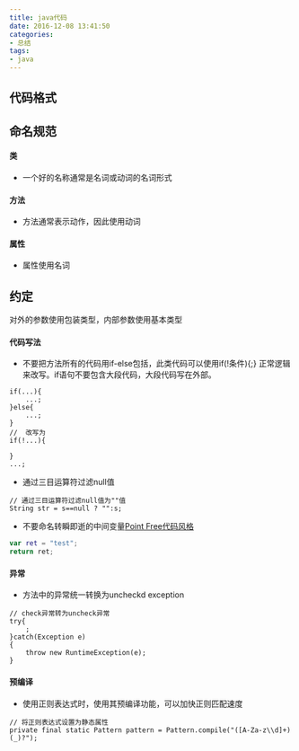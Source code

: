 ```yaml
---
title: java代码
date: 2016-12-08 13:41:50
categories: 
- 总结
tags:
- java
---
```


## 代码格式

## 命名规范

#### 类
- 一个好的名称通常是名词或动词的名词形式
#### 方法
- 方法通常表示动作，因此使用动词
#### 属性
- 属性使用名词

## 约定

对外的参数使用包装类型，内部参数使用基本类型


#### 代码写法

- 不要把方法所有的代码用if-else包括，此类代码可以使用if(!条件){;} 正常逻辑来改写。if语句不要包含大段代码，大段代码写在外部。

```
if(...){
    ...;
}else{
    ...;
}
//  改写为
if(!...){

}
...;
```

- 通过三目运算符过滤null值

```
// 通过三目运算符过滤null值为""值
String str = s==null ? "":s;
```

- 不要命名转瞬即逝的中间变量[Point Free代码风格](http://www.ruanyifeng.com/blog/2017/03/pointfree.html)

``` kotlin
var ret = "test";
return ret;
```




#### 异常

- 方法中的异常统一转换为uncheckd exception
```
// check异常转为uncheck异常
try{
    ;
}catch(Exception e)
{
    throw new RuntimeException(e);
}

```


#### 预编译

- 使用正则表达式时，使用其预编译功能，可以加快正则匹配速度
```
// 将正则表达式设置为静态属性
private final static Pattern pattern = Pattern.compile("([A-Za-z\\d]+)(_)?");

```
